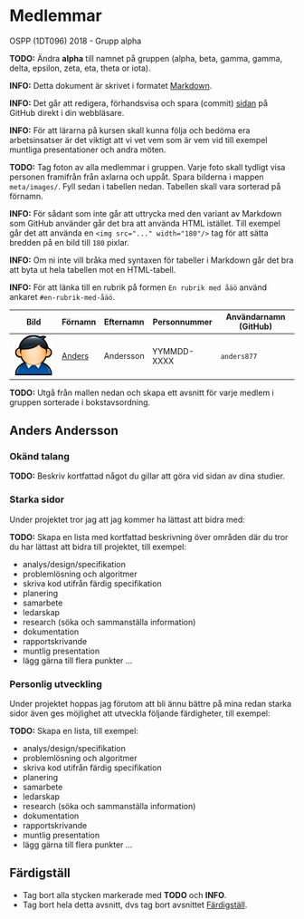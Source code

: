 # Medlemmar

OSPP (1DT096) 2018 - Grupp alpha

**TODO:** Ändra **alpha** till namnet på gruppen (alpha, beta, gamma, gamma,
delta, epsilon, zeta, eta, theta or iota).

**INFO:** Detta dokument är skrivet i
formatet [Markdown](https://help.github.com/articles/getting-started-with-writing-and-formatting-on-github/).

**INFO:** Det går att redigera, förhandsvisa och spara (commit)
[sidan](./medlemmar.md) på GitHub direkt i din webbläsare.

**INFO:** För att lärarna på kursen skall kunna följa och bedöma era
arbetsinsatser är det viktigt att vi vet vem som är vem vid till exempel
muntliga presentationer och andra möten.

**TODO:** Tag foton av alla medlemmar i gruppen. Varje foto skall tydligt visa
 personen framifrån från axlarna och uppåt. Spara bilderna i mappen
 `meta/images/`. Fyll sedan i tabellen nedan. Tabellen skall vara sorterad på
 förnamn.

**INFO:** För sådant som inte går att uttrycka med den variant av Markdown som
GitHub använder går det bra att använda HTML istället. Till exempel går det att
använda en `<img src="..." width="180"/>` tag för att sätta bredden på en bild
till `180` pixlar. 

**INFO:** Om ni inte vill bråka med syntaxen för tabeller i Markdown går det
 bra att byta ut hela tabellen mot en HTML-tabell. 

**INFO:** För att länka till en rubrik på formen `En rubrik med åäö` använd
ankaret `#en-rubrik-med-åäö`.

Bild                                     | Förnamn                     | Efternamn | Personnummer | Användarnamn (GitHub)
-----------------------------------------|-----------------------------|-----------|--------------|----------------------
<img src="images/user.png" width="180"/> | [Anders](#anders-andersson) | Andersson | YYMMDD-XXXX  | `anders877`

**TODO:** Utgå från mallen nedan och skapa ett avsnitt för varje medlem
i gruppen sorterade i bokstavsordning.

## Anders Andersson

### Okänd talang

**TODO:** Beskriv kortfattad något du gillar att göra vid sidan av dina
studier.

### Starka sidor

Under projektet tror jag att jag kommer ha lättast att bidra med:

**TODO:** Skapa en lista med kortfattad beskrivning över områden där du tror du har lättast att
 bidra till projektet, till exempel:

- analys/design/specifikation
- problemlösning och algoritmer
- skriva kod utifrån färdig specifikation
- planering
- samarbete
- ledarskap
- research (söka och sammanställa information)
- dokumentation
- rapportskrivande
- muntlig presentation
- lägg gärna till flera punkter ...

### Personlig utveckling

Under projektet hoppas jag förutom att bli ännu bättre på mina redan
starka sidor även ges möjlighet att utveckla följande färdigheter,
till exempel:

**TODO:** Skapa en lista, till exempel:

- analys/design/specifikation
- problemlösning och algoritmer
- skriva kod utifrån färdig specifikation
- planering
- samarbete
- ledarskap
- research (söka och sammanställa information)
- dokumentation
- rapportskrivande
- muntlig presentation
- lägg gärna till flera punkter ...

## Färdigställ

- Tag bort alla stycken markerade med **TODO** och **INFO**.
- Tag bort hela detta avsnitt, dvs tag bort avsnittet [Färdigställ](./#fardigstall). 
